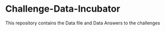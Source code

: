 # Challenge-Data-Incubator

This repository contains the Data file and Data Answers to the challenges
